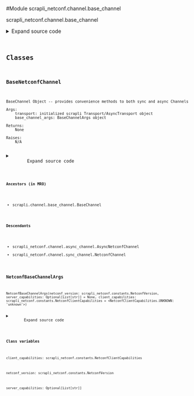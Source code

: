 <link rel="preload stylesheet" as="style" href="https://cdnjs.cloudflare.com/ajax/libs/10up-sanitize.css/11.0.1/sanitize.min.css" integrity="sha256-PK9q560IAAa6WVRRh76LtCaI8pjTJ2z11v0miyNNjrs=" crossorigin>
<link rel="preload stylesheet" as="style" href="https://cdnjs.cloudflare.com/ajax/libs/10up-sanitize.css/11.0.1/typography.min.css" integrity="sha256-7l/o7C8jubJiy74VsKTidCy1yBkRtiUGbVkYBylBqUg=" crossorigin>
<link rel="stylesheet preload" as="style" href="https://cdnjs.cloudflare.com/ajax/libs/highlight.js/10.1.1/styles/github.min.css" crossorigin>
<script defer src="https://cdnjs.cloudflare.com/ajax/libs/highlight.js/10.1.1/highlight.min.js" integrity="sha256-Uv3H6lx7dJmRfRvH8TH6kJD1TSK1aFcwgx+mdg3epi8=" crossorigin></script>
<script>window.addEventListener('DOMContentLoaded', () => hljs.initHighlighting())</script>















#Module scrapli_netconf.channel.base_channel

scrapli_netconf.channel.base_channel

<details class="source">
    <summary>
        <span>Expand source code</span>
    </summary>
    <pre>
        <code class="python">
"""scrapli_netconf.channel.base_channel"""
import re
from dataclasses import dataclass
from typing import List, Optional

from lxml import etree

from scrapli.channel.base_channel import BaseChannel
from scrapli_netconf.constants import NetconfClientCapabilities, NetconfVersion
from scrapli_netconf.exceptions import CapabilityNotSupported, CouldNotExchangeCapabilities


@dataclass()
class NetconfBaseChannelArgs:
    netconf_version: NetconfVersion
    server_capabilities: Optional[List[str]] = None
    client_capabilities: NetconfClientCapabilities = NetconfClientCapabilities.UNKNOWN


class BaseNetconfChannel(BaseChannel):
    _netconf_base_channel_args: NetconfBaseChannelArgs

    def _process_capabilities_exchange(self, raw_server_capabilities: bytes) -> None:
        """
        Process received capabilities; return client capabilities

        Args:
            raw_server_capabilities: raw bytes containing server capabilities

        Returns:
            None

        Raises:
            CapabilityNotSupported: if user has provided a preferred netconf version but it is not
                available in servers offered capabilites

        """
        server_capabilities = self._parse_server_capabilities(
            raw_server_capabilities=raw_server_capabilities
        )
        self._netconf_base_channel_args.server_capabilities = server_capabilities

        if "urn:ietf:params:netconf:base:1.1" in server_capabilities:
            final_channel_version = NetconfVersion.VERSION_1_1
        else:
            final_channel_version = NetconfVersion.VERSION_1_0

        if self._netconf_base_channel_args.netconf_version != NetconfVersion.UNKNOWN:
            if self._netconf_base_channel_args.netconf_version == NetconfVersion.VERSION_1_0:
                if "urn:ietf:params:netconf:base:1.0" not in server_capabilities:
                    raise CapabilityNotSupported(
                        "user requested netconf version 1.0 but capability not offered"
                    )
                final_channel_version = NetconfVersion.VERSION_1_0
            elif self._netconf_base_channel_args.netconf_version == NetconfVersion.VERSION_1_1:
                if "urn:ietf:params:netconf:base:1.1" not in server_capabilities:
                    raise CapabilityNotSupported(
                        "user requested netconf version 1.1 but capability not offered"
                    )
                final_channel_version = NetconfVersion.VERSION_1_1

        if final_channel_version == NetconfVersion.VERSION_1_0:
            self._netconf_base_channel_args.netconf_version = NetconfVersion.VERSION_1_0
            self._base_channel_args.comms_prompt_pattern = "]]>]]>"
            self._netconf_base_channel_args.client_capabilities = (
                NetconfClientCapabilities.CAPABILITIES_1_0
            )
        else:
            self._netconf_base_channel_args.netconf_version = NetconfVersion.VERSION_1_1
            self._base_channel_args.comms_prompt_pattern = r"^##$"
            self._netconf_base_channel_args.client_capabilities = (
                NetconfClientCapabilities.CAPABILITIES_1_1
            )

    def _parse_server_capabilities(self, raw_server_capabilities: bytes) -> List[str]:
        """
        Parse netconf server capabilities

        Args:
            raw_server_capabilities: raw bytes containing server capabilities

        Returns:
            N/A  # noqa: DAR202

        Raises:
            CouldNotExchangeCapabilities: if server capabilities cannot be parsed

        """
        server_capabilities = []

        # matches hello with or without namespace
        filtered_raw_server_capabilities = re.search(
            pattern=rb"(<(\w+\:){0,1}hello.*<\/(\w+\:){0,1}hello>)",
            string=raw_server_capabilities,
            flags=re.I | re.S,
        )
        if filtered_raw_server_capabilities is None:
            msg = "failed to parse server capabilities"
            raise CouldNotExchangeCapabilities(msg)
        server_capabilities_xml = etree.fromstring(filtered_raw_server_capabilities.groups()[0])
        for elem in server_capabilities_xml.iter():
            if "capability" not in elem.tag:
                continue
            server_capabilities.append(elem.text.strip())
        self.logger.info(f"server capabilities received and parsed: {server_capabilities}")
        return server_capabilities

    def _process_output(self, buf: bytes, strip_prompt: bool) -> bytes:
        """
        Override scrapli _process_output as this is unnecessary for scrapli_netconf

        Args:
            buf: bytes output from the device
            strip_prompt: ignored in this base class; for LSP reasons for subclasses

        Returns:
            bytes: output of joined output lines optionally with prompt removed

        Raises:
            N/A

        """
        _ = strip_prompt
        return buf

    def _build_message(self, channel_input: str) -> str:
        """
        Build formatted message to send to netconf server

        Args:
            channel_input: string of the base xml message to send to netconf server

        Returns:
            str: string of formatted message to send to netconf server

        Raises:
            N/A

        """
        if self._netconf_base_channel_args.netconf_version == NetconfVersion.VERSION_1_0:
            return channel_input

        # format message for chunk (netconf 1.1) style message
        msg_template = "#{}\n{}\n##"
        final_channel_input = msg_template.format(len(channel_input), channel_input)
        return final_channel_input

    def _pre_send_client_capabilities(
        self, client_capabilities: NetconfClientCapabilities
    ) -> bytes:
        """
        Handle pre "_send_client_capabilities" tasks for consistency between sync/async versions

        Args:
            client_capabilities: string of client netconf capabilities to send to server

        Returns:
            bytes: bytes of client capabilities to send to the channel

        Raises:
            N/A

        """
        self.logger.info("Sending client capabilities")
        bytes_client_capabilities: bytes = client_capabilities.value.encode().strip()
        self.logger.debug(f"Attempting to send capabilities: {client_capabilities}")
        self.write(client_capabilities.value)
        self.logger.debug(f"Write: {repr(client_capabilities.value)}")
        return bytes_client_capabilities
        </code>
    </pre>
</details>



## Classes

### BaseNetconfChannel


```text
BaseChannel Object -- provides convenience methods to both sync and async Channels

Args:
    transport: initialized scrapli Transport/AsyncTransport object
    base_channel_args: BaseChannelArgs object

Returns:
    None

Raises:
    N/A
```

<details class="source">
    <summary>
        <span>Expand source code</span>
    </summary>
    <pre>
        <code class="python">
class BaseNetconfChannel(BaseChannel):
    _netconf_base_channel_args: NetconfBaseChannelArgs

    def _process_capabilities_exchange(self, raw_server_capabilities: bytes) -> None:
        """
        Process received capabilities; return client capabilities

        Args:
            raw_server_capabilities: raw bytes containing server capabilities

        Returns:
            None

        Raises:
            CapabilityNotSupported: if user has provided a preferred netconf version but it is not
                available in servers offered capabilites

        """
        server_capabilities = self._parse_server_capabilities(
            raw_server_capabilities=raw_server_capabilities
        )
        self._netconf_base_channel_args.server_capabilities = server_capabilities

        if "urn:ietf:params:netconf:base:1.1" in server_capabilities:
            final_channel_version = NetconfVersion.VERSION_1_1
        else:
            final_channel_version = NetconfVersion.VERSION_1_0

        if self._netconf_base_channel_args.netconf_version != NetconfVersion.UNKNOWN:
            if self._netconf_base_channel_args.netconf_version == NetconfVersion.VERSION_1_0:
                if "urn:ietf:params:netconf:base:1.0" not in server_capabilities:
                    raise CapabilityNotSupported(
                        "user requested netconf version 1.0 but capability not offered"
                    )
                final_channel_version = NetconfVersion.VERSION_1_0
            elif self._netconf_base_channel_args.netconf_version == NetconfVersion.VERSION_1_1:
                if "urn:ietf:params:netconf:base:1.1" not in server_capabilities:
                    raise CapabilityNotSupported(
                        "user requested netconf version 1.1 but capability not offered"
                    )
                final_channel_version = NetconfVersion.VERSION_1_1

        if final_channel_version == NetconfVersion.VERSION_1_0:
            self._netconf_base_channel_args.netconf_version = NetconfVersion.VERSION_1_0
            self._base_channel_args.comms_prompt_pattern = "]]>]]>"
            self._netconf_base_channel_args.client_capabilities = (
                NetconfClientCapabilities.CAPABILITIES_1_0
            )
        else:
            self._netconf_base_channel_args.netconf_version = NetconfVersion.VERSION_1_1
            self._base_channel_args.comms_prompt_pattern = r"^##$"
            self._netconf_base_channel_args.client_capabilities = (
                NetconfClientCapabilities.CAPABILITIES_1_1
            )

    def _parse_server_capabilities(self, raw_server_capabilities: bytes) -> List[str]:
        """
        Parse netconf server capabilities

        Args:
            raw_server_capabilities: raw bytes containing server capabilities

        Returns:
            N/A  # noqa: DAR202

        Raises:
            CouldNotExchangeCapabilities: if server capabilities cannot be parsed

        """
        server_capabilities = []

        # matches hello with or without namespace
        filtered_raw_server_capabilities = re.search(
            pattern=rb"(<(\w+\:){0,1}hello.*<\/(\w+\:){0,1}hello>)",
            string=raw_server_capabilities,
            flags=re.I | re.S,
        )
        if filtered_raw_server_capabilities is None:
            msg = "failed to parse server capabilities"
            raise CouldNotExchangeCapabilities(msg)
        server_capabilities_xml = etree.fromstring(filtered_raw_server_capabilities.groups()[0])
        for elem in server_capabilities_xml.iter():
            if "capability" not in elem.tag:
                continue
            server_capabilities.append(elem.text.strip())
        self.logger.info(f"server capabilities received and parsed: {server_capabilities}")
        return server_capabilities

    def _process_output(self, buf: bytes, strip_prompt: bool) -> bytes:
        """
        Override scrapli _process_output as this is unnecessary for scrapli_netconf

        Args:
            buf: bytes output from the device
            strip_prompt: ignored in this base class; for LSP reasons for subclasses

        Returns:
            bytes: output of joined output lines optionally with prompt removed

        Raises:
            N/A

        """
        _ = strip_prompt
        return buf

    def _build_message(self, channel_input: str) -> str:
        """
        Build formatted message to send to netconf server

        Args:
            channel_input: string of the base xml message to send to netconf server

        Returns:
            str: string of formatted message to send to netconf server

        Raises:
            N/A

        """
        if self._netconf_base_channel_args.netconf_version == NetconfVersion.VERSION_1_0:
            return channel_input

        # format message for chunk (netconf 1.1) style message
        msg_template = "#{}\n{}\n##"
        final_channel_input = msg_template.format(len(channel_input), channel_input)
        return final_channel_input

    def _pre_send_client_capabilities(
        self, client_capabilities: NetconfClientCapabilities
    ) -> bytes:
        """
        Handle pre "_send_client_capabilities" tasks for consistency between sync/async versions

        Args:
            client_capabilities: string of client netconf capabilities to send to server

        Returns:
            bytes: bytes of client capabilities to send to the channel

        Raises:
            N/A

        """
        self.logger.info("Sending client capabilities")
        bytes_client_capabilities: bytes = client_capabilities.value.encode().strip()
        self.logger.debug(f"Attempting to send capabilities: {client_capabilities}")
        self.write(client_capabilities.value)
        self.logger.debug(f"Write: {repr(client_capabilities.value)}")
        return bytes_client_capabilities
        </code>
    </pre>
</details>


#### Ancestors (in MRO)
- scrapli.channel.base_channel.BaseChannel
#### Descendants
- scrapli_netconf.channel.async_channel.AsyncNetconfChannel
- scrapli_netconf.channel.sync_channel.NetconfChannel



### NetconfBaseChannelArgs


```text
NetconfBaseChannelArgs(netconf_version: scrapli_netconf.constants.NetconfVersion, server_capabilities: Optional[List[str]] = None, client_capabilities: scrapli_netconf.constants.NetconfClientCapabilities = <NetconfClientCapabilities.UNKNOWN: 'unknown'>)
```

<details class="source">
    <summary>
        <span>Expand source code</span>
    </summary>
    <pre>
        <code class="python">
@dataclass()
class NetconfBaseChannelArgs:
    netconf_version: NetconfVersion
    server_capabilities: Optional[List[str]] = None
    client_capabilities: NetconfClientCapabilities = NetconfClientCapabilities.UNKNOWN
        </code>
    </pre>
</details>


#### Class variables

    
`client_capabilities: scrapli_netconf.constants.NetconfClientCapabilities`




    
`netconf_version: scrapli_netconf.constants.NetconfVersion`




    
`server_capabilities: Optional[List[str]]`